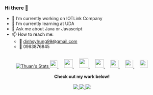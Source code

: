 ### Hi there 👋

- 🔭 I’m currently working on IOTLink Company
- 🌱 I’m currently learning at UDA
- :art: Ask me about Java or Javascript
- 📫 How to reach me:
     - :e-mail: dinhsyhung99@gmail.com
     - :iphone: 0963876845
 <br>
 <div align="center">
 <a href="https://github.com/thuanpham2311" class="rich-diff-level-one">
    <img src="https://github-readme-stats.vercel.app/api?username=thuanpham2311&icon_color=586069&text_color=586069&bg_color=fff&line_height=30&hide_title=true&title_color=0366d6" alt="Thuan's Stats" >
  </a>
     <a href="https://www.instagram.com/thuanpham2311">
    <img src="./img/icons/instagram.svg" width="24px"/>
  </a>
  &emsp;
  <a href= "https://www.youtube.com/channel/UCLAeh5SDjUBOjnE8HTXJLGw">
    <img src="./img/icons/youtube.svg" width="28px"/>
  </a>
  &emsp;
  <a href="http://thuanpham2311.github.io/">
    <img src="./img/icons/blog.svg" width="30px"/>
  </a>
  &emsp;
  <a href="https://www.youtube.com/playlist?list=PLiK7Zu7FR9jVJyURcW5nmXveGzJ1DAvf5">
    <img src="./img/icons/music.svg" width="28px"/>
  </a>
  &emsp;
  <a href="https://m.me/thuanpham2311">
    <img src="./img/icons/chat.svg" width="26px"/>
  </a>
  &emsp;
  <a href="mailto:phamtanthuan2311@gmail.com">
    <img src="./img/icons/gmail.svg" width="26px"/>
  </a>
  &emsp;
  <a href="http://linkedin.com/in/thuanpham2311">
    <img src="./img/icons/linkedin.svg" width="26px"/>
  </a>
  <br><br>
  <strong>Check out my work below!</strong>
  <br><br>
  <a href="https://badges.pufler.dev">
    <img src="https://badges.pufler.dev/visits/thuanpham2311/thuanpham2311?style=flat-square&color=blue&logo=github">
  </a>
  <a href="https://github.com/thuanpham2311?tab=repositories">
    <img src="https://badges.pufler.dev/repos/thuanpham2311?style=flat-square&color=blue&logo=github">
  </a>
  <a href="https://badges.pufler.dev">
    <img src="https://badges.pufler.dev/commits/monthly/thuanpham2311?style=flat-square&color=blue&logo=github">
  </a>
     </div>
